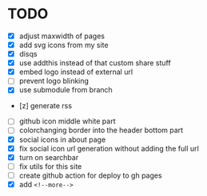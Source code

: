 # TODO

- [x] adjust maxwidth of pages
- [x] add svg icons from my site
- [x] disqs
- [x] use addthis instead of that custom share stuff
- [x] embed logo instead of external url
- [ ] prevent logo blinking
- [x] use submodule from branch
- [z] generate rss
- [ ] github icon middle white part
- [ ] colorchanging border into the header bottom part
- [x] social icons in about page
- [x] fix social icon url generation without adding the full url
- [x] turn on searchbar
- [ ] fix utils for this site
- [ ] create github action for deploy to gh pages
- [x] add `<!--more-->`
